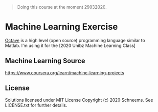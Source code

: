 > Doing this course at the moment 29032020.
# Machine Learning Exercise 

  [Octave](http://www.gnu.org/software/octave/) is a high level (open source) programming language similar to Matlab. I'm using it for the [2020 Unibz Machine Learning Class]

## Machine Learning Source
   https://www.coursera.org/learn/machine-learning-projects
 
## License
   Solutions licensed under MIT License Copyright (c) 2020 Schneems. See LICENSE.txt for further details.
